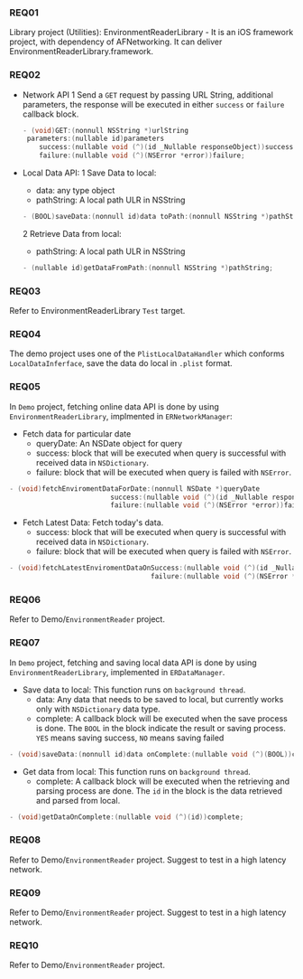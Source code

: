 ### REQ01
Library project (Utilities): EnvironmentReaderLibrary - It is an iOS framework project, with dependency of AFNetworking. It can deliver EnvironmentReaderLibrary.framework.

### REQ02
* Network API
  1 Send a `GET` request by passing URL String, additional parameters, the response will be executed in either `success` or `failure` callback block.
    ```objective-c
    - (void)GET:(nonnull NSString *)urlString
     parameters:(nullable id)parameters
        success:(nullable void (^)(id _Nullable responseObject))success
        failure:(nullable void (^)(NSError *error))failure;
    ```

* Local Data API:
  1 Save Data to local: 
    * data: any type object
    * pathString: A local path ULR in NSString
    ```objective-c
    - (BOOL)saveData:(nonnull id)data toPath:(nonnull NSString *)pathString;
    ```
  
  2 Retrieve Data from local:
    * pathString: A local path ULR in NSString
    ```objective-c
   - (nullable id)getDataFromPath:(nonnull NSString *)pathString;
   ```

### REQ03
Refer to EnvironmentReaderLibrary `Test` target.

### REQ04
The demo project uses one of the `PlistLocalDataHandler` which conforms `LocalDataInferface`, save the data do local in `.plist` format. 

### REQ05
In `Demo` project, fetching online data API is done by using `EnvironmentReaderLibrary`, implmented in `ERNetworkManager`:
  * Fetch data for particular date
    * queryDate: An NSDate object for query
    * success: block that will be executed when query is successful with received data in `NSDictionary`. 
    * failure: block that will be executed when query is failed with `NSError`.
  ```objective-c
  - (void)fetchEnviromentDataForDate:(nonnull NSDate *)queryDate
                           success:(nullable void (^)(id _Nullable responseObject))success
                           failure:(nullable void (^)(NSError *error))failure;
  ```

  * Fetch Latest Data: Fetch today's data. 
    * success: block that will be executed when query is successful with received data in `NSDictionary`. 
    * failure: block that will be executed when query is failed with `NSError`.
  ```objective-c
  - (void)fetchLatestEnviromentDataOnSuccess:(nullable void (^)(id _Nullable responseObject))success
                                     failure:(nullable void (^)(NSError *error))failure;
  ```

### REQ06
Refer to Demo/`EnvironmentReader` project.

### REQ07
In `Demo` project, fetching and saving local data API is done by using `EnvironmentReaderLibrary`, implemented in `ERDataManager`.
  * Save data to local: This function runs on `background thread`.
    * data: Any data that needs to be saved to local, but currently works only with `NSDictionary` data type.
    * complete: A callback block will be executed when the save process is done. The `BOOL` in the block indicate the result or saving process. `YES` means saving success, `NO` means saving failed
  ```objective-c
  - (void)saveData:(nonnull id)data onComplete:(nullable void (^)(BOOL))complete;
  ```
  
  * Get data from local: This function runs on `background thread`.
    * complete: A callback block will be executed when the retrieving and parsing process are done. The `id` in the block is the data retrieved and parsed from local.
  ```objective-c
  - (void)getDataOnComplete:(nullable void (^)(id))complete;
  ```
  
### REQ08
Refer to Demo/`EnvironmentReader` project. Suggest to test in a high latency network.

### REQ09
Refer to Demo/`EnvironmentReader` project. Suggest to test in a high latency network.

### REQ10
Refer to Demo/`EnvironmentReader` project.
